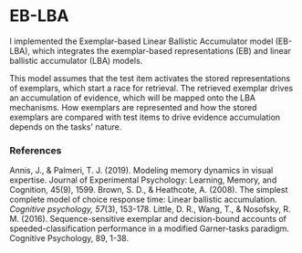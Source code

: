 # EB-LBA

I implemented the Exemplar-based Linear Ballistic Accumulator model (EB-LBA), which integrates the exemplar-based representations (EB) and linear ballistic accumulator (LBA) models. 

This model assumes that the test item activates the stored representations of exemplars, which start a race for retrieval. The retrieved exemplar drives an accumulation of evidence, which will be mapped onto the LBA mechanisms. How exemplars are represented and how the stored exemplars are compared with test items to drive evidence accumulation depends on the tasks' nature. 

### References 
Annis, J., & Palmeri, T. J. (2019). Modeling memory dynamics in visual expertise. Journal of Experimental Psychology: Learning, Memory, and Cognition, 45(9), 1599.
Brown, S. D., & Heathcote, A. (2008). The simplest complete model of choice response time: Linear ballistic accumulation. <i>Cognitive psychology, 57</i>(3), 153-178.
Little, D. R., Wang, T., & Nosofsky, R. M. (2016). Sequence-sensitive exemplar and decision-bound accounts of speeded-classification performance in a modified Garner-tasks paradigm. Cognitive Psychology, 89, 1-38.
